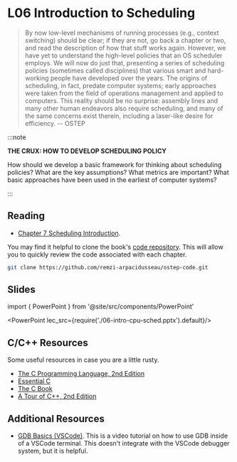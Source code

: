 # L06 Introduction to Scheduling


> By now low-level mechanisms of running processes (e.g., context switching)
> should be clear; if they are not, go back a chapter or two, and read the
> description of how that stuff works again. However, we have yet to understand
> the high-level policies that an OS scheduler employs. We will
> now do just that, presenting a series of scheduling policies (sometimes
> called disciplines) that various smart and hard-working people have developed
> over the years.
> The origins of scheduling, in fact, predate computer systems; early
> approaches were taken from the field of operations management and applied to
> computers. This reality should be no surprise: assembly lines
> and many other human endeavors also require scheduling, and many of
> the same concerns exist therein, including a laser-like desire for efficiency.
-- OSTEP

:::note

**THE CRUX: HOW TO DEVELOP SCHEDULING POLICY**

How should we develop a basic framework for thinking about scheduling policies? What are the key assumptions? What metrics are important? What basic approaches have been used in the earliest of computer systems?

:::

## Reading

- [Chapter 7 Scheduling Introduction](https://pages.cs.wisc.edu/~remzi/OSTEP/cpu-sched.pdf).

You may find it helpful to clone the book's [code repository](https://github.com/remzi-arpacidusseau/ostep-code). This will allow you to quickly review the code associated with each chapter.

```bash
git clone https://github.com/remzi-arpacidusseau/ostep-code.git
```

## Slides

import { PowerPoint } from '@site/src/components/PowerPoint'

<PowerPoint lec_src={require('./06-intro-cpu-sched.pptx').default}/>

## C/C++ Resources

Some useful resources in case you are a little rusty.

- [The C Programming Language, 2nd Edition](pathname:///resources/the-c-programming-language.pdf)
- [Essential C](pathname:///resources/essential-c.pdf)
- [The C Book](https://publications.gbdirect.co.uk//c_book)
- [A Tour of C++, 2nd Edition](pathname:///resources/a-tour-of-c++-2nd.pdf)

## Additional Resources

- [GDB Basics (VSCode)](https://youtu.be/u6iXfpBDU3w). This is a video tutorial on how to use GDB inside of a VSCode terminal. This doesn't integrate with the VSCode debugger system, but it is helpful.
